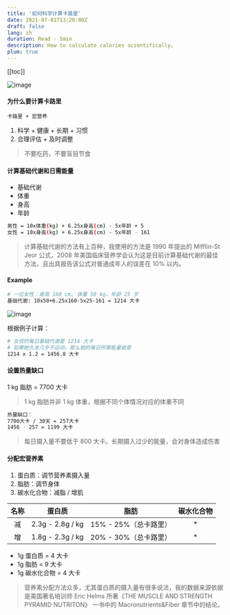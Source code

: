 ```yaml
---
title: '如何科学计算卡路里'
date: 2021-07-01T13:20:00Z
draft: false
lang: zh
duration: Read · 5min
description: How to calculate calories scientifically。
plum: true
---
```


[[toc]]

![image](https://cdn.3333120.com/article/calories/scientifically.jpeg)

#### 为什么要计算卡路里

```bash
卡路里 + 宏营养
```

1. 科学 + 健康 + 长期 + 习惯
2. 合理评估 + 及时调整

> 不要吃药，不要盲目节食

#### 计算基础代谢和日需能量

- 基础代谢
- 体重
- 身高
- 年龄

```bash
男性 = 10x体重(kg) + 6.25x身高(cm) - 5x年龄 + 5 
女性 = 10x身高(kg) + 6.25x身高(cm) - 5x年龄 - 161
```

> 计算基础代谢的方法有上百种，我使用的方法是 1990 年提出的 Mifflin-St Jeor 公式，2008 年美国临床营养学会认为这是目前计算基础代谢的最佳方法，且出具报告该公式对普通成年人的误差在 10% 以内。

#### Example

```bash
# 一位女性：身高 160 cm, 体重 50 kg，年龄 25 岁
基础代谢: 10x50+6.25x160-5x25-161 = 1214 大卡
```

![image](https://cdn.3333120.com/article/calories/WX20210701-1351402x.png)

根据例子计算：

```bash
# 女孩的每日基础代谢是 1214 大卡
# 如果她久坐几乎不运动，那么她的每日所需能量就是 
1214 x 1.2 = 1456.8 大卡 
```

#### 设置热量缺口

1 kg 脂肪 = 7700 大卡

> 1 kg 脂肪并非 1 kg 体重，根据不同个体情况对应的体重不同

```bash
热量缺口：
7700大卡 / 30天 = 257大卡 
1456 - 257 = 1199 大卡
```

> 每日摄入量不要低于 800 大卡。长期摄入过少的能量，会对身体造成伤害

#### 分配宏营养素

1. 蛋白质：调节营养素摄入量
2. 脂肪：调节身体
3. 碳水化合物：减脂 / 增肌

| 名称 |      蛋白质      |         脂肪          | 碳水化合物 |
| :--: | :--------------: | :-------------------: | :--------: |
|  减  | 2.3g - 2.8g / kg | 15% - 25%（总卡路里） |     *      |
|  增  | 1.8g - 2.3g / kg | 20% - 30%（总卡路里） |     *      |

- 1g 蛋白质 = 4 大卡
- 1g 脂肪 = 9 大卡
- 1g 碳水化合物 = 4 大卡

> 营养素分配方法众多，尤其蛋白质的摄入量有很多说法，我的数据来源依据是美国著名培训师 Eric Helms 所著《THE MUSCLE AND STRENGTH PYRAMID NUTRITON》 一书中的 Macronutrients&Fiber 章节中的结论。
